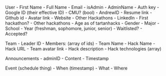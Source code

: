 User
    - First Name
    - Full Name
    - Email
    - isAdmin
    - AdminName
    - Auth key
    - Google ID (their effective ID)
    - CMU? (bool)
    - AndrewID
    - Resume link
    - Github id
    - Avatar link
    - Website
    - Other Hackathons
    - LinkedIn
    - First hackathon?
    - Other hackathons
    - Age as of tartanhacks
    - Gender
    - Major
    - School
    - Year (freshman, sophomore, junior, senior)
    - Waitlisted?
    - Accepted?

Team
    - Leader ID
    - Members: (array of ids)
    - Team Name
    - Hack Name
    - Hack URL
    - Team avatar link
    - Hack description
    - Hack technologies (array)

Announcements
    - adminID
    - Content
    - Timestamp

Event (schedule thing)
    - When (timestamp)
    - What
    - Where
